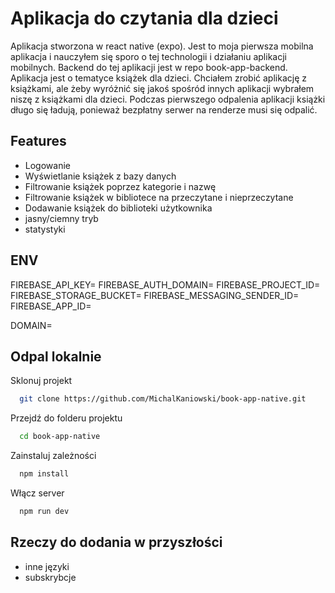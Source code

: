 # Aplikacja do czytania dla dzieci

Aplikacja stworzona w react native (expo). Jest to moja pierwsza mobilna aplikacja i nauczyłem się sporo o tej technologii i działaniu aplikacji mobilnych. Backend do tej aplikacji jest w repo book-app-backend. Aplikacja jest o tematyce książek dla dzieci. Chciałem zrobić aplikację z książkami, ale żeby wyróżnić się jakoś spośród innych aplikacji wybrałem niszę z książkami dla dzieci. Podczas pierwszego odpalenia aplikacji książki długo się ładują, ponieważ bezpłatny serwer na renderze musi się odpalić.

## Features

- Logowanie
- Wyświetlanie książek z bazy danych
- Filtrowanie książek poprzez kategorie i nazwę
- Filtrowanie książek w bibliotece na przeczytane i nieprzeczytane
- Dodawanie książek do biblioteki użytkownika
- jasny/ciemny tryb
- statystyki

## ENV

FIREBASE_API_KEY=
FIREBASE_AUTH_DOMAIN=
FIREBASE_PROJECT_ID=
FIREBASE_STORAGE_BUCKET=
FIREBASE_MESSAGING_SENDER_ID=
FIREBASE_APP_ID=

DOMAIN=

## Odpal lokalnie

Sklonuj projekt

```bash
  git clone https://github.com/MichalKaniowski/book-app-native.git
```

Przejdź do folderu projektu

```bash
  cd book-app-native
```

Zainstaluj zależności

```bash
  npm install
```

Włącz server

```bash
  npm run dev
```

## Rzeczy do dodania w przyszłości

- inne języki
- subskrybcje

